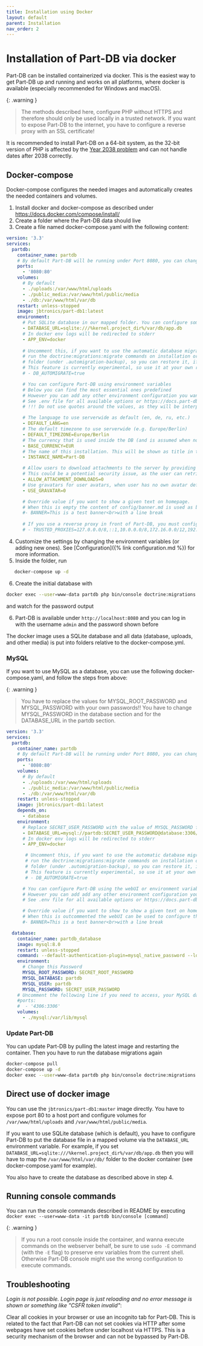 ```yaml
---
title: Installation using Docker
layout: default
parent: Installation
nav_order: 2
---
```


# Installation of Part-DB via docker

Part-DB can be installed containerized via docker. This is the easiest way to get Part-DB up and running and works on
all platforms,
where docker is available (especially recommended for Windows and macOS).

{: .warning }
> The methods described here, configure PHP without HTTPS and therefore should only be used locally in a trusted
> network.
> If you want to expose Part-DB to the internet, you have to configure a reverse proxy with an SSL certificate!

It is recommended to install Part-DB on a 64-bit system, as the 32-bit version of PHP is affected by the
[Year 2038 problem](https://en.wikipedia.org/wiki/Year_2038_problem) and can not handle dates after 2038 correctly.

## Docker-compose

Docker-compose configures the needed images and automatically creates the needed containers and volumes.

1. Install docker and docker-compose as described under https://docs.docker.com/compose/install/
2. Create a folder where the Part-DB data should live
3. Create a file named docker-compose.yaml with the following content:

```yaml
version: '3.3'
services:
  partdb:
    container_name: partdb
    # By default Part-DB will be running under Port 8080, you can change it here
    ports:
      - '8080:80'
    volumes:
      # By default
      - ./uploads:/var/www/html/uploads
      - ./public_media:/var/www/html/public/media
      - ./db:/var/www/html/var/db
    restart: unless-stopped
    image: jbtronics/part-db1:latest
    environment:
      # Put SQLite database in our mapped folder. You can configure some other kind of database here too.
      - DATABASE_URL=sqlite:///%kernel.project_dir%/var/db/app.db
      # In docker env logs will be redirected to stderr
      - APP_ENV=docker
      
      # Uncomment this, if you want to use the automatic database migration feature. With this you have you do not have to
      # run the doctrine:migrations:migrate commands on installation or upgrade. A database backup is written to the uploads/
      # folder (under .automigration-backup), so you can restore it, if the migration fails.
      # This feature is currently experimental, so use it at your own risk!
      # - DB_AUTOMIGRATE=true

      # You can configure Part-DB using environment variables
      # Below you can find the most essential ones predefined
      # However you can add any other environment configuration you want here
      # See .env file for all available options or https://docs.part-db.de/configuration.html
      # !!! Do not use quotes around the values, as they will be interpreted as part of the value and this will lead to errors !!!

      # The language to use serverwide as default (en, de, ru, etc.)
      - DEFAULT_LANG=en
      # The default timezone to use serverwide (e.g. Europe/Berlin)
      - DEFAULT_TIMEZONE=Europe/Berlin
      # The currency that is used inside the DB (and is assumed when no currency is set). This can not be changed later, so be sure to set it the currency used in your country
      - BASE_CURRENCY=EUR
      # The name of this installation. This will be shown as title in the browser and in the header of the website
      - INSTANCE_NAME=Part-DB

      # Allow users to download attachments to the server by providing an URL
      # This could be a potential security issue, as the user can retrieve any file the server has access to (via internet)
      - ALLOW_ATTACHMENT_DOWNLOADS=0
      # Use gravatars for user avatars, when user has no own avatar defined
      - USE_GRAVATAR=0

      # Override value if you want to show a given text on homepage.
      # When this is empty the content of config/banner.md is used as banner
      #- BANNER=This is a test banner<br>with a line break
    
      # If you use a reverse proxy in front of Part-DB, you must configure the trusted proxies IP addresses here (see reverse proxy documentation for more information):
      # - TRUSTED_PROXIES=127.0.0.0/8,::1,10.0.0.0/8,172.16.0.0/12,192.168.0.0/16  
```

4. Customize the settings by changing the environment variables (or adding new ones). See [Configuration]({% link
   configuration.md %}) for more information.
5. Inside the folder, run

```bash
   docker-compose up -d
```    

6. Create the initial database with

 ```bash
docker exec --user=www-data partdb php bin/console doctrine:migrations:migrate
 ```

and watch for the password output

6. Part-DB is available under `http://localhost:8080` and you can log in with the username `admin` and the password shown
   before

The docker image uses a SQLite database and all data (database, uploads, and other media) is put into folders relative to
the docker-compose.yml.

### MySQL

If you want to use MySQL as a database, you can use the following docker-compose.yaml, and follow the steps from above:

{: .warning }
> You have to replace the values for MYSQL_ROOT_PASSWORD and MYSQL_PASSWORD with your own passwords!!
> You have to change MYSQL_PASSWORD in the database section and for the DATABASE_URL in the partdb section.

```yaml
version: '3.3'
services:
  partdb:
    container_name: partdb
    # By default Part-DB will be running under Port 8080, you can change it here
    ports:
      - '8080:80'
    volumes:
      # By default
      - ./uploads:/var/www/html/uploads
      - ./public_media:/var/www/html/public/media
      - ./db:/var/www/html/var/db
    restart: unless-stopped
    image: jbtronics/part-db1:latest
    depends_on:
      - database
    environment:
      # Replace SECRET_USER_PASSWORD with the value of MYSQL_PASSWORD from below
      - DATABASE_URL=mysql://partdb:SECRET_USER_PASSWORD@database:3306/partdb
      # In docker env logs will be redirected to stderr
      - APP_ENV=docker

       # Uncomment this, if you want to use the automatic database migration feature. With this you have you do not have to
       # run the doctrine:migrations:migrate commands on installation or upgrade. A database backup is written to the uploads/
       # folder (under .automigration-backup), so you can restore it, if the migration fails.
       # This feature is currently experimental, so use it at your own risk!
       # - DB_AUTOMIGRATE=true

      # You can configure Part-DB using the webUI or environment variables
      # However you can add add any other environment configuration you want here
      # See .env file for all available options or https://docs.part-db.de/configuration.html

      # Override value if you want to show to show a given text on homepage.
      # When this is outcommented the webUI can be used to configure the banner
      #- BANNER=This is a test banner<br>with a line break

  database:
    container_name: partdb_database
    image: mysql:8.0
    restart: unless-stopped
    command: --default-authentication-plugin=mysql_native_password --log-bin-trust-function-creators=1
    environment:
      # Change this Password
      MYSQL_ROOT_PASSWORD: SECRET_ROOT_PASSWORD
      MYSQL_DATABASE: partdb
      MYSQL_USER: partdb
      MYSQL_PASSWORD: SECRET_USER_PASSWORD
    # Uncomment the following line if you need to access, your MySQL database from outside of docker (e.g. for debugging), normally you should leave that disabled
    #ports:
    #  - '4306:3306'
    volumes:
      - ./mysql:/var/lib/mysql

```

### Update Part-DB

You can update Part-DB by pulling the latest image and restarting the container.
Then you have to run the database migrations again

```bash
docker-compose pull
docker-compose up -d
docker exec --user=www-data partdb php bin/console doctrine:migrations:migrate
```

## Direct use of docker image

You can use the `jbtronics/part-db1:master` image directly. You have to expose port 80 to a host port and configure
volumes for `/var/www/html/uploads` and `/var/www/html/public/media`.

If you want to use SQLite database (which is default), you have to configure Part-DB to put the database file in a
mapped volume via the `DATABASE_URL` environment variable.
For example, if you set `DATABASE_URL=sqlite:///%kernel.project_dir%/var/db/app.db` then you will have to map
the `/var/www/html/var/db/` folder to the docker container (see docker-compose.yaml for example).

You also have to create the database as described above in step 4.

## Running console commands

You can run the console commands described in README by
executing `docker exec --user=www-data -it partdb bin/console [command]`

{: .warning }
> If you run a root console inside the container, and wanna execute commands on the webserver behalf, be sure to use `sudo -E` command (with the `-E` flag) to preserve env variables from the current shell.
> Otherwise Part-DB console might use the wrong configuration to execute commands.

## Troubleshooting

*Login is not possible. Login page is just reloading and no error message is shown or something like "CSFR token invalid"*:

Clear all cookies in your browser or use an incognito tab for Part-DB.
This is related to the fact that Part-DB can not set cookies via HTTP after some webpages have set cookies before under
localhost via HTTPS. This is a security mechanism of the browser and can not be bypassed by Part-DB.
